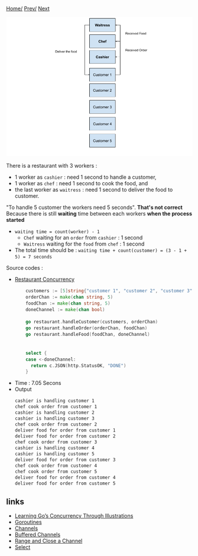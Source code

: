 [Home/](https://github.com/harryosmar/go-playground/blob/master/concurrency.md) [Prev/](https://github.com/harryosmar/go-playground/blob/master/without_concurrency.md) [Next](https://github.com/harryosmar/go-playground/blob/master/with_concurrency_and_parallel.md)

![restaurant_illustration_with_concurrency](https://github.com/harryosmar/go-playground/blob/master/resources/restaurant_illustration_with_concurrency.png)

There is a restaurant with 3 workers :
- 1 worker as `cashier` : need 1 second to handle a customer, 
- 1 worker as `chef` : need 1 second to cook the food, and 
- the last worker as `waitress` : need 1 second to deliver the food to customer. 

"To handle 5 customer the workers need 5 seconds". **That's not correct**
Because there is still **waiting** time between each workers **when the process started**
- `waiting time = count(worker) - 1`
    - `Chef` waiting for an `order` from `cashier` : 1 second
    - `Waitress` waiting for the `food` from `chef` : 1 second
- The total time should be : `waiting time + count(customer) = (3 - 1 + 5) = 7 seconds`



Source codes :

- [Restaurant Concurrency](https://github.com/harryosmar/go-playground/blob/master/actions/simple_routine.go)
    ```go
        customers := [5]string{"customer 1", "customer 2", "customer 3", "customer 4", "customer 5"}
        orderChan := make(chan string, 5)
        foodChan := make(chan string, 5)
        doneChannel := make(chan bool)
        
        go restaurant.handleCustomer(customers, orderChan)
        go restaurant.handleOrder(orderChan, foodChan)
        go restaurant.handleFood(foodChan, doneChannel)
        
        
        select {
        case <-doneChannel:
          return c.JSON(http.StatusOK, "DONE")
        }
    ```
- Time : 7.05 Secons
- Output
    ```
    cashier is handling customer 1
    chef cook order from customer 1
    cashier is handling customer 2
    cashier is handling customer 3
    chef cook order from customer 2
    deliver food for order from customer 1
    deliver food for order from customer 2
    chef cook order from customer 3
    cashier is handling customer 4
    cashier is handling customer 5
    deliver food for order from customer 3
    chef cook order from customer 4
    chef cook order from customer 5
    deliver food for order from customer 4
    deliver food for order from customer 5
    ```
  
## links
- [Learning Go’s Concurrency Through Illustrations](https://medium.com/@trevor4e/learning-gos-concurrency-through-illustrations-8c4aff603b3)
- [Goroutines](https://tour.golang.org/concurrency/1)
- [Channels](https://tour.golang.org/concurrency/2)
- [Buffered Channels](https://tour.golang.org/concurrency/3)
- [Range and Close a Channel](https://tour.golang.org/concurrency/4)
- [Select](https://tour.golang.org/concurrency/5)